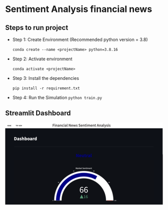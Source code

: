 # Sentiment Analysis financial news

## Steps to run project
- Step 1: Create Environment (Recommended python version = 3.8)

    `conda create --name <projectName> python=3.8.16`
- Step 2: Activate environment

    `conda activate <projectName>`
- Step 3: Install the dependencies

    `pip install -r requirement.txt`
- Step 4: Run the Simulation
    `python train.py`

## Streamlit Dashboard
![Alt text](dashboard_screenshot.png?raw=true)